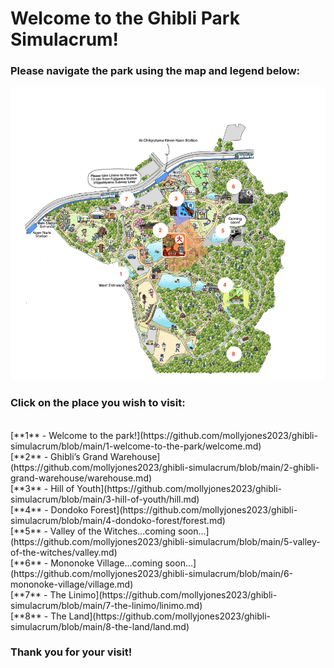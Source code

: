 # Welcome to the Ghibli Park Simulacrum!

### Please navigate the park using the map and legend below:

![Ghibli Park Map](map-ghibli.png)

### Click on the place you wish to visit:
<br>
[**1** - Welcome to the park!](https://github.com/mollyjones2023/ghibli-simulacrum/blob/main/1-welcome-to-the-park/welcome.md)
<br>
[**2** - Ghibli’s Grand Warehouse](https://github.com/mollyjones2023/ghibli-simulacrum/blob/main/2-ghibli-grand-warehouse/warehouse.md)
<br>
[**3** - Hill of Youth](https://github.com/mollyjones2023/ghibli-simulacrum/blob/main/3-hill-of-youth/hill.md)
<br>
[**4** - Dondoko Forest](https://github.com/mollyjones2023/ghibli-simulacrum/blob/main/4-dondoko-forest/forest.md)
<br>
[**5** - Valley of the Witches...coming soon...](https://github.com/mollyjones2023/ghibli-simulacrum/blob/main/5-valley-of-the-witches/valley.md)
<br>
[**6** - Mononoke Village...coming soon...](https://github.com/mollyjones2023/ghibli-simulacrum/blob/main/6-mononoke-village/village.md)
<br>
[**7** - The Linimo](https://github.com/mollyjones2023/ghibli-simulacrum/blob/main/7-the-linimo/linimo.md)
<br>
[**8** - The Land](https://github.com/mollyjones2023/ghibli-simulacrum/blob/main/8-the-land/land.md)


### Thank you for your visit!
